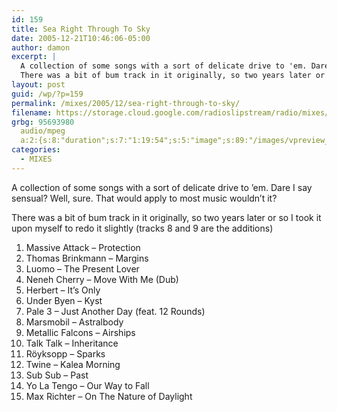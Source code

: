```yaml
---
id: 159
title: Sea Right Through To Sky
date: 2005-12-21T10:46:06-05:00
author: damon
excerpt: |
  A collection of some songs with a sort of delicate drive to 'em. Dare I say sensual? Well, sure. That would apply to most music wouldn't it?
  There was a bit of bum track in it originally, so two years later or so I took it upon myself to redo it slightly (tracks 8 and 9 are the additions)
layout: post
guid: /wp/?p=159
permalink: /mixes/2005/12/sea-right-through-to-sky/
filename: https://storage.cloud.google.com/radioslipstream/radio/mixes/sea_right_through_to_sky.mp3
grbg: 95693980
  audio/mpeg
  a:2:{s:8:"duration";s:7:"1:19:54";s:5:"image";s:89:"/images/vpreview_center.png";}
categories:
  - MIXES
---
```


A collection of some songs with a sort of delicate drive to ’em. Dare I say sensual? Well, sure. That would apply to most music wouldn’t it?

There was a bit of bum track in it originally, so two years later or so I took it upon myself to redo it slightly (tracks 8 and 9 are the additions)

1.  Massive Attack – Protection
2.  Thomas Brinkmann – Margins
3.  Luomo – The Present Lover
4.  Neneh Cherry – Move With Me (Dub)
5.  Herbert – It’s Only
6.  Under Byen – Kyst
7.  Pale 3 – Just Another Day (feat. 12 Rounds)
8.  Marsmobil – Astralbody
9.  Metallic Falcons – Airships
10. Talk Talk – Inheritance
11. Röyksopp – Sparks
12. Twine – Kalea Morning
13. Sub Sub – Past
14. Yo La Tengo – Our Way to Fall
15. Max Richter – On The Nature of Daylight
